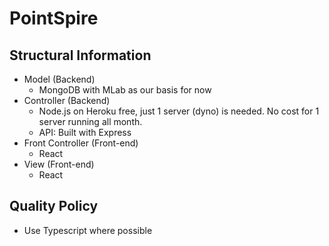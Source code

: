 # PointSpire

## Structural Information

- Model (Backend)
   - MongoDB with MLab as our basis for now
- Controller (Backend)
   - Node.js on Heroku free, just 1 server (dyno) is needed. No cost for 1 server running all month.
   - API: Built with Express
- Front Controller (Front-end)
   - React
- View (Front-end)
   - React
   
## Quality Policy

- Use Typescript where possible
